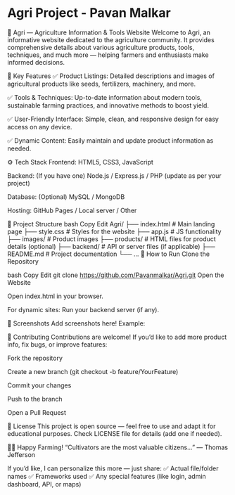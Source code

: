 # Agri Project - Pavan Malkar
📗 Agri — Agriculture Information & Tools Website
Welcome to Agri, an informative website dedicated to the agriculture community.
It provides comprehensive details about various agriculture products, tools, techniques, and much more — helping farmers and enthusiasts make informed decisions.

🌾 Key Features
✅ Product Listings:
Detailed descriptions and images of agricultural products like seeds, fertilizers, machinery, and more.

✅ Tools & Techniques:
Up-to-date information about modern tools, sustainable farming practices, and innovative methods to boost yield.

✅ User-Friendly Interface:
Simple, clean, and responsive design for easy access on any device.

✅ Dynamic Content:
Easily maintain and update product information as needed.

⚙️ Tech Stack
Frontend: HTML5, CSS3, JavaScript

Backend: (If you have one) Node.js / Express.js / PHP (update as per your project)

Database: (Optional) MySQL / MongoDB

Hosting: GitHub Pages / Local server / Other

📂 Project Structure
bash
Copy
Edit
Agri/
 ├── index.html         # Main landing page
 ├── style.css          # Styles for the website
 ├── app.js             # JS functionality
 ├── images/            # Product images
 ├── products/          # HTML files for product details (optional)
 ├── backend/           # API or server files (if applicable)
 ├── README.md          # Project documentation
 └── ...
🚀 How to Run
Clone the Repository

bash
Copy
Edit
git clone https://github.com/Pavanmalkar/Agri.git
Open the Website

Open index.html in your browser.

For dynamic sites: Run your backend server (if any).

📸 Screenshots
Add screenshots here!
Example:

🤝 Contributing
Contributions are welcome!
If you’d like to add more product info, fix bugs, or improve features:

Fork the repository

Create a new branch (git checkout -b feature/YourFeature)

Commit your changes

Push to the branch

Open a Pull Request

📝 License
This project is open source — feel free to use and adapt it for educational purposes.
Check LICENSE file for details (add one if needed).

👨‍🌾 Happy Farming!
“Cultivators are the most valuable citizens…” — Thomas Jefferson

If you’d like, I can personalize this more — just share:
✅ Actual file/folder names
✅ Frameworks used
✅ Any special features (like login, admin dashboard, API, or maps)

